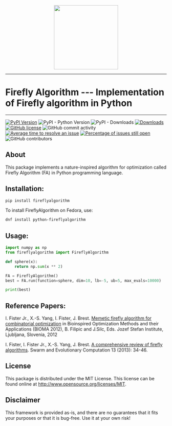 <p align="center">
  <img width="200" src="https://raw.githubusercontent.com/firefly-cpp/FireflyAlgorithm/master/.github/imgs/firefly_logo.png">
</p>

---

# Firefly Algorithm --- Implementation of Firefly algorithm in Python

---

[![PyPI Version](https://img.shields.io/pypi/v/fireflyalgorithm.svg)](https://pypi.python.org/pypi/fireflyalgorithm)
![PyPI - Python Version](https://img.shields.io/pypi/pyversions/fireflyalgorithm.svg)
![PyPI - Downloads](https://img.shields.io/pypi/dm/fireflyalgorithm.svg)
[![Downloads](https://pepy.tech/badge/fireflyalgorithm)](https://pepy.tech/project/fireflyalgorithm)
[![GitHub license](https://img.shields.io/github/license/firefly-cpp/FireflyAlgorithm.svg)](https://github.com/firefly-cpp/FireflyAlgorithm/blob/master/LICENSE)
![GitHub commit activity](https://img.shields.io/github/commit-activity/w/firefly-cpp/FireflyAlgorithm.svg)
[![Average time to resolve an issue](http://isitmaintained.com/badge/resolution/firefly-cpp/FireflyAlgorithm.svg)](http://isitmaintained.com/project/firefly-cpp/FireflyAlgorithm "Average time to resolve an issue")
[![Percentage of issues still open](http://isitmaintained.com/badge/open/firefly-cpp/FireflyAlgorithm.svg)](http://isitmaintained.com/project/firefly-cpp/FireflyAlgorithm "Percentage of issues still open")
![GitHub contributors](https://img.shields.io/github/contributors/firefly-cpp/FireflyAlgorithm.svg)

## About

This package implements a nature-inspired algorithm for optimization called Firefly Algorithm (FA) in Python programming language.

## Installation:

```sh
pip install fireflyalgorithm
```
To install FireflyAlgorithm on Fedora, use:
```sh
dnf install python-fireflyalgorithm
```

## Usage:

```python
import numpy as np
from fireflyalgorithm import FireflyAlgorithm

def sphere(x):
    return np.sum(x ** 2)

FA = FireflyAlgorithm()
best = FA.run(function=sphere, dim=10, lb=-5, ub=5, max_evals=10000)

print(best)
```

## Reference Papers:

I. Fister Jr.,  X.-S. Yang,  I. Fister, J. Brest. [Memetic firefly algorithm for combinatorial optimization](http://www.iztok-jr-fister.eu/static/publications/44.pdf) in Bioinspired Optimization Methods and their Applications (BIOMA 2012), B. Filipic and J.Silc, Eds.
Jozef Stefan Institute, Ljubljana, Slovenia, 2012

I. Fister, I. Fister Jr.,  X.-S. Yang, J. Brest. [A comprehensive review of firefly algorithms](http://www.iztok-jr-fister.eu/static/publications/23.pdf). Swarm and Evolutionary Computation 13 (2013): 34-46.

## License

This package is distributed under the MIT License. This license can be found online at <http://www.opensource.org/licenses/MIT>.

## Disclaimer

This framework is provided as-is, and there are no guarantees that it fits your purposes or that it is bug-free. Use it at your own risk!
